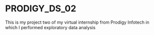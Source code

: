 # PRODIGY_DS_02
This is my project two of my virtual internship from Prodigy Infotech in which I performed exploratory data analysis
